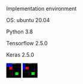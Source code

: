 Implementation environment

OS: ubuntu 20.04

Python 3.8

Tensorflow 2.5.0

Keras 2.5.0

<img src="Peek 2022-06-13 14-39.gif " width="40" height="40" />

<img src="Peek 2022-06-13 13-32.gif " width="40" height="40" />


